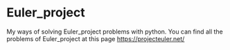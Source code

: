 # Euler_project
My ways of solving Euler_project problems with python. You can find all the problems of Euler_project at this page https://projecteuler.net/
